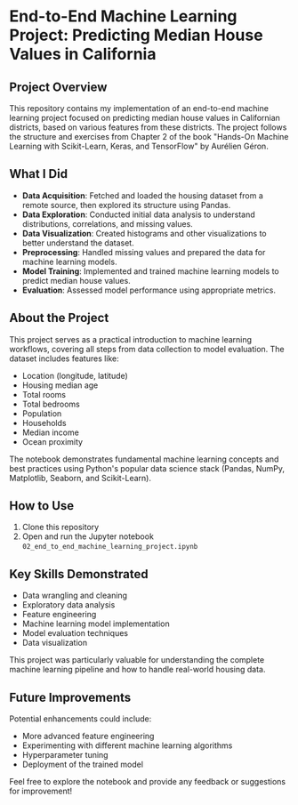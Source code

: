 # End-to-End Machine Learning Project: Predicting Median House Values in California

## Project Overview

This repository contains my implementation of an end-to-end machine learning project focused on predicting median house values in Californian districts, based on various features from these districts. The project follows the structure and exercises from Chapter 2 of the book "Hands-On Machine Learning with Scikit-Learn, Keras, and TensorFlow" by Aurélien Géron.

## What I Did

- **Data Acquisition**: Fetched and loaded the housing dataset from a remote source, then explored its structure using Pandas.
- **Data Exploration**: Conducted initial data analysis to understand distributions, correlations, and missing values.
- **Data Visualization**: Created histograms and other visualizations to better understand the dataset.
- **Preprocessing**: Handled missing values and prepared the data for machine learning models.
- **Model Training**: Implemented and trained machine learning models to predict median house values.
- **Evaluation**: Assessed model performance using appropriate metrics.

## About the Project

This project serves as a practical introduction to machine learning workflows, covering all steps from data collection to model evaluation. The dataset includes features like:

- Location (longitude, latitude)
- Housing median age
- Total rooms
- Total bedrooms
- Population
- Households
- Median income
- Ocean proximity

The notebook demonstrates fundamental machine learning concepts and best practices using Python's popular data science stack (Pandas, NumPy, Matplotlib, Seaborn, and Scikit-Learn).

## How to Use

1. Clone this repository
2. Open and run the Jupyter notebook `02_end_to_end_machine_learning_project.ipynb`

## Key Skills Demonstrated

- Data wrangling and cleaning
- Exploratory data analysis
- Feature engineering
- Machine learning model implementation
- Model evaluation techniques
- Data visualization

This project was particularly valuable for understanding the complete machine learning pipeline and how to handle real-world housing data.

## Future Improvements

Potential enhancements could include:

- More advanced feature engineering
- Experimenting with different machine learning algorithms
- Hyperparameter tuning
- Deployment of the trained model

Feel free to explore the notebook and provide any feedback or suggestions for improvement!
